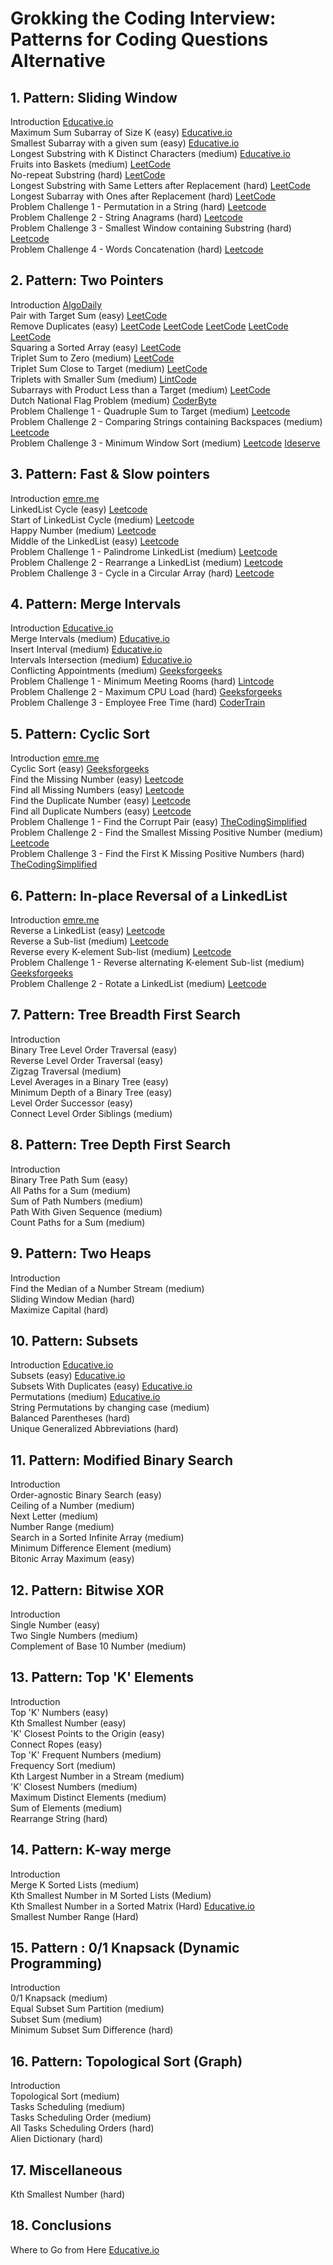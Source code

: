 # Grokking the Coding Interview: Patterns for Coding Questions Alternative #

## 1. Pattern: Sliding Window ##  
Introduction [Educative.io](https://www.educative.io/courses/grokking-the-coding-interview/7D5NNZWQ8Wr)  
Maximum Sum Subarray of Size K (easy) [Educative.io](https://www.educative.io/courses/grokking-the-coding-interview/JPKr0kqLGNP)  
Smallest Subarray with a given sum (easy) [Educative.io](https://www.educative.io/courses/grokking-the-coding-interview/7XMlMEQPnnQ)  
Longest Substring with K Distinct Characters (medium) [Educative.io](https://www.educative.io/courses/grokking-the-coding-interview/YQQwQMWLx80)  
Fruits into Baskets (medium) [LeetCode](https://leetcode.com/problems/fruit-into-baskets/)  
No-repeat Substring (hard) [LeetCode](https://leetcode.com/problems/longest-substring-without-repeating-characters/) <br/>
Longest Substring with Same Letters after Replacement (hard) [LeetCode](https://leetcode.com/problems/longest-repeating-character-replacement/)  
Longest Subarray with Ones after Replacement (hard) [LeetCode](https://leetcode.com/problems/max-consecutive-ones-iii/)  
Problem Challenge 1 - Permutation in a String (hard) [Leetcode](https://leetcode.com/problems/permutation-in-string/)  
Problem Challenge 2 - String Anagrams (hard) [Leetcode](https://leetcode.com/problems/find-all-anagrams-in-a-string/) <br/>
Problem Challenge 3 - Smallest Window containing Substring (hard) [Leetcode](https://leetcode.com/problems/minimum-window-substring/) <br/>
Problem Challenge 4 - Words Concatenation (hard) [Leetcode](https://leetcode.com/problems/substring-with-concatenation-of-all-words/) <br/>


## 2. Pattern: Two Pointers ##  
Introduction [AlgoDaily](https://www.algodaily.com/lessons/using-the-two-pointer-technique)  
Pair with Target Sum (easy) [LeetCode](https://leetcode.com/problems/two-sum/)  
Remove Duplicates (easy) [LeetCode](https://leetcode.com/problems/remove-duplicates-from-sorted-list/) [LeetCode](https://leetcode.com/problems/remove-duplicates-from-sorted-list-ii/) [LeetCode](https://leetcode.com/problems/remove-duplicates-from-sorted-array-ii/) [LeetCode](https://leetcode.com/problems/find-the-duplicate-number/) [LeetCode](https://leetcode.com/problems/duplicate-zeros/)    
Squaring a Sorted Array (easy) [LeetCode](https://leetcode.com/problems/squares-of-a-sorted-array/)  
Triplet Sum to Zero (medium) [LeetCode](https://leetcode.com/problems/3sum/)  
Triplet Sum Close to Target (medium) [LeetCode](https://leetcode.com/problems/3sum-closest/)    
Triplets with Smaller Sum (medium) [LintCode](https://www.lintcode.com/problem/3sum-smaller/description)  
Subarrays with Product Less than a Target (medium) [LeetCode](https://leetcode.com/problems/subarray-product-less-than-k/)  
Dutch National Flag Problem (medium) [CoderByte](https://coderbyte.com/algorithm/dutch-national-flag-sorting-problem)  
Problem Challenge 1 - Quadruple Sum to Target (medium) [Leetcode](https://leetcode.com/problems/4sum/) <br/>
Problem Challenge 2 - Comparing Strings containing Backspaces (medium) [Leetcode](https://leetcode.com/problems/backspace-string-compare/) <br/>
Problem Challenge 3 - Minimum Window Sort (medium) [Leetcode](https://leetcode.com/problems/shortest-unsorted-continuous-subarray/) [Ideserve](https://www.ideserve.co.in/learn/minimum-length-subarray-sorting-which-results-in-sorted-array) <br/>
 

## 3. Pattern: Fast & Slow pointers ##  
Introduction [emre.me](https://emre.me/coding-patterns/fast-slow-pointers/)  
LinkedList Cycle (easy) [Leetcode](https://leetcode.com/problems/linked-list-cycle/)  
Start of LinkedList Cycle (medium) [Leetcode](https://leetcode.com/problems/linked-list-cycle-ii/)  
Happy Number (medium) [Leetcode](https://leetcode.com/problems/happy-number/)    
Middle of the LinkedList (easy) [Leetcode](https://leetcode.com/problems/middle-of-the-linked-list/)  
Problem Challenge 1 - Palindrome LinkedList (medium) [Leetcode](https://leetcode.com/problems/palindrome-linked-list/)  
Problem Challenge 2 - Rearrange a LinkedList (medium) [Leetcode](https://leetcode.com/problems/reorder-list/)  
Problem Challenge 3 - Cycle in a Circular Array (hard) [Leetcode](https://leetcode.com/problems/circular-array-loop/)  


## 4. Pattern: Merge Intervals ##  
Introduction [Educative.io](https://www.educative.io/courses/grokking-the-coding-interview/3YVYvogqXpA)  
Merge Intervals (medium) [Educative.io](https://www.educative.io/courses/grokking-the-coding-interview/3jyVPKRA8yx)  
Insert Interval (medium) [Educative.io](https://www.educative.io/courses/grokking-the-coding-interview/3jKlyNMJPEM)  
Intervals Intersection (medium) [Educative.io](https://www.educative.io/courses/grokking-the-coding-interview/JExVVqRAN9D)  
Conflicting Appointments (medium) [Geeksforgeeks](https://www.geeksforgeeks.org/check-if-any-two-intervals-overlap-among-a-given-set-of-intervals/)  
Problem Challenge 1 - Minimum Meeting Rooms (hard) [Lintcode](https://www.lintcode.com/problem/meeting-rooms-ii/)  
Problem Challenge 2 - Maximum CPU Load (hard) [Geeksforgeeks](https://www.geeksforgeeks.org/maximum-cpu-load-from-the-given-list-of-jobs/)  
Problem Challenge 3 - Employee Free Time (hard) [CoderTrain](https://www.codertrain.co/employee-free-time)  

## 5. Pattern: Cyclic Sort ##  
Introduction [emre.me](https://emre.me/coding-patterns/cyclic-sort/)    
Cyclic Sort (easy) [Geeksforgeeks](https://www.geeksforgeeks.org/sort-an-array-which-contain-1-to-n-values-in-on-using-cycle-sort/)    
Find the Missing Number (easy) [Leetcode](https://leetcode.com/problems/missing-number/)    
Find all Missing Numbers (easy) [Leetcode](https://leetcode.com/problems/find-all-numbers-disappeared-in-an-array/)    
Find the Duplicate Number (easy) [Leetcode](https://leetcode.com/problems/find-the-duplicate-number/)    
Find all Duplicate Numbers (easy) [Leetcode](https://leetcode.com/problems/find-all-duplicates-in-an-array/)  
Problem Challenge 1 - Find the Corrupt Pair (easy) [TheCodingSimplified](https://thecodingsimplified.com/find-currupt-pair/)  
Problem Challenge 2 - Find the Smallest Missing Positive Number (medium) [Leetcode](https://leetcode.com/problems/first-missing-positive/)  
Problem Challenge 3 - Find the First K Missing Positive Numbers (hard) [TheCodingSimplified](https://thecodingsimplified.com/find-the-first-k-missing-positive-number/)

## 6. Pattern: In-place Reversal of a LinkedList ##  
Introduction [emre.me](https://emre.me/coding-patterns/in-place-reversal-of-a-linked-list/) <br/> 
Reverse a LinkedList (easy) [Leetcode](https://leetcode.com/problems/reverse-linked-list/) <br/>
Reverse a Sub-list (medium) [Leetcode](https://leetcode.com/problems/reverse-linked-list-ii/) <br/>
Reverse every K-element Sub-list (medium) [Leetcode](https://leetcode.com/problems/reverse-nodes-in-k-group/) <br/>
Problem Challenge 1 - Reverse alternating K-element Sub-list (medium) [Geeksforgeeks](https://www.geeksforgeeks.org/reverse-alternate-k-nodes-in-a-singly-linked-list/) <br/>
Problem Challenge 2 - Rotate a LinkedList (medium) [Leetcode](https://leetcode.com/problems/rotate-list/) <br/>

## 7. Pattern: Tree Breadth First Search <br/>
Introduction<br/>
Binary Tree Level Order Traversal (easy)<br/>
Reverse Level Order Traversal (easy)<br/>
Zigzag Traversal (medium)<br/>
Level Averages in a Binary Tree (easy)<br/>
Minimum Depth of a Binary Tree (easy)<br/>
Level Order Successor (easy)<br/>
Connect Level Order Siblings (medium)<br/>

## 8. Pattern: Tree Depth First Search <br/>
Introduction<br/>
Binary Tree Path Sum (easy)<br/>
All Paths for a Sum (medium)<br/>
Sum of Path Numbers (medium)<br/>
Path With Given Sequence (medium)<br/>
Count Paths for a Sum (medium)<br/>


## 9. Pattern: Two Heaps <br/>
Introduction<br/>
Find the Median of a Number Stream (medium)<br/>
Sliding Window Median (hard)<br/>
Maximize Capital (hard)<br/>

## 10. Pattern: Subsets <br/>
Introduction [Educative.io](https://www.educative.io/courses/grokking-the-coding-interview/R87WmWYrELz)<br/>
Subsets (easy) [Educative.io](https://www.educative.io/courses/grokking-the-coding-interview/gx2OqlvEnWG)<br/>
Subsets With Duplicates (easy) [Educative.io](https://www.educative.io/courses/grokking-the-coding-interview/7npk3V3JQNr)<br/>
Permutations (medium) [Educative.io](https://www.educative.io/courses/grokking-the-coding-interview/B8R83jyN3KY)<br/>
String Permutations by changing case (medium)<br/>
Balanced Parentheses (hard)<br/>
Unique Generalized Abbreviations (hard)<br/>

## 11. Pattern: Modified Binary Search <br/>
Introduction<br/>
Order-agnostic Binary Search (easy)<br/>
Ceiling of a Number (medium)<br/>
Next Letter (medium)<br/>
Number Range (medium)<br/>
Search in a Sorted Infinite Array (medium)<br/>
Minimum Difference Element (medium)<br/>
Bitonic Array Maximum (easy)<br/>

## 12. Pattern: Bitwise XOR <br/>
Introduction<br/>
Single Number (easy)<br/>
Two Single Numbers (medium)<br/>
Complement of Base 10 Number (medium)<br/>

## 13. Pattern: Top 'K' Elements <br/>
Introduction<br/>
Top 'K' Numbers (easy)<br/>
Kth Smallest Number (easy)<br/>
'K' Closest Points to the Origin (easy)<br/>
Connect Ropes (easy)<br/>
Top 'K' Frequent Numbers (medium)<br/>
Frequency Sort (medium)<br/>
Kth Largest Number in a Stream (medium)<br/>
'K' Closest Numbers (medium)<br/>
Maximum Distinct Elements (medium)<br/>
Sum of Elements (medium)<br/>
Rearrange String (hard)<br/>

## 14. Pattern: K-way merge <br/>
Introduction<br/>
Merge K Sorted Lists (medium)<br/>
Kth Smallest Number in M Sorted Lists (Medium)<br/>
Kth Smallest Number in a Sorted Matrix (Hard) [Educative.io](https://www.educative.io/courses/grokking-the-coding-interview/x1NJVYKNvqz)<br/>
Smallest Number Range (Hard)<br/>

## 15. Pattern : 0/1 Knapsack (Dynamic Programming) <br/>
Introduction<br/>
0/1 Knapsack (medium)<br/>
Equal Subset Sum Partition (medium)<br/>
Subset Sum (medium)<br/>
Minimum Subset Sum Difference (hard)<br/>

## 16. Pattern: Topological Sort (Graph) <br/>
Introduction<br/>
Topological Sort (medium)<br/>
Tasks Scheduling (medium)<br/>
Tasks Scheduling Order (medium)<br/>
All Tasks Scheduling Orders (hard)<br/>
Alien Dictionary (hard)<br/>

## 17. Miscellaneous <br/>
Kth Smallest Number (hard)<br/>

## 18. Conclusions <br/>
Where to Go from Here [Educative.io](https://www.educative.io/courses/grokking-the-coding-interview/gx3j14p5Y3Y)
